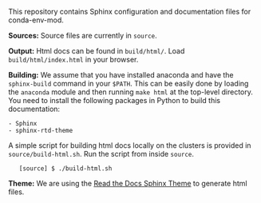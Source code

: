 This repository contains Sphinx configuration and documentation files for conda-env-mod.

**Sources:** Source files are currently in `source`.

**Output:** Html docs can be found in `build/html/`. Load `build/html/index.html` in your browser.

**Building:** We assume that you have installed anaconda and have the `sphinx-build` command in your `$PATH`. This can be easily done by loading the `anaconda` module and then running `make html` at the top-level directory. You need to install the following packages in Python to build this documentation:  

    - Sphinx  
    - sphinx-rtd-theme
 

A simple script for building html docs locally on the clusters is provided in `source/build-html.sh`. Run the script from inside `source`.  

  ```
     [source] $ ./build-html.sh
  ```

**Theme:** We are using the [Read the Docs Sphinx Theme](https://sphinx-rtd-theme.readthedocs.io/en/stable/) to generate html files.
